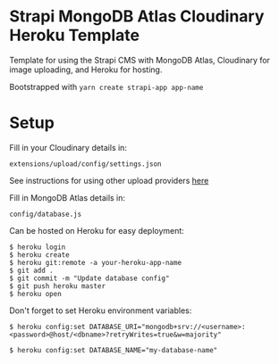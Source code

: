 # Strapi MongoDB Atlas Cloudinary Heroku Template

Template for using the Strapi CMS with MongoDB Atlas, Cloudinary for image uploading, and Heroku for hosting.

Bootstrapped with `yarn create strapi-app app-name`

# Setup

Fill in your Cloudinary details in:

`extensions/upload/config/settings.json`

See instructions for using other upload providers [here](https://medium.com/@kwinten.yc.li/strapi-set-default-file-upload-provider-to-s3-cloudinary-rackspace-5b8ef6f61daa)

Fill in MongoDB Atlas details in:

`config/database.js`

Can be hosted on Heroku for easy deployment:

```
$ heroku login
$ heroku create
$ heroku git:remote -a your-heroku-app-name
$ git add .
$ git commit -m "Update database config"
$ git push heroku master
$ heroku open
```

Don't forget to set Heroku environment variables:

```
$ heroku config:set DATABASE_URI="mongodb+srv://<username>:<password>@host/<dbname>?retryWrites=true&w=majority"

$ heroku config:set DATABASE_NAME="my-database-name"
```